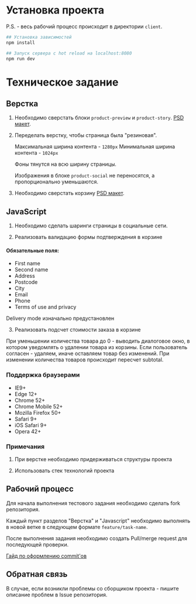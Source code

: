 # Установка проекта

P.S. - весь рабочий процесс происходит в директории `client`.

``` bash
## Установка зависимостей
npm install

## Запуск сервера с hot reload на localhost:8080
npm run dev

```

# Техническое задание

## Верстка

1. Необходимо сверстать блоки `product-preview` и `product-story`. [PSD макет](https://goo.gl/OesXm3).

2. Переделать верстку, чтобы страница была "резиновая".

   Максимальная ширина контента - `1280px`
   Минимальная ширина контента - `1024px`

   Фоны тянутся на всю ширину страницы.

   Изображения в блоке `product-social` не переносятся, а пропорционально
   уменьшаются.

3. Необходимо сверстать корзину [PSD макет](https://goo.gl/UMLmtj).

## JavaScript

1. Необходимо сделать шаринги страницы в социальные сети.

2. Реализовать валидацию формы подтверждения в корзине

  #### Обязательные поля:
  * First name
  * Second name
  * Address
  * Postcode
  * City
  * Email
  * Phone
  * Terms of use and privacy

  Delivery mode изначально предустановлен

3. Реализовать подсчет стоимости заказа в корзине

  При уменьшении количества товара до 0 - выводить диалоговое окно, в котором
  уведомлять о удалении товара из корзины. Если пользователь согласен - удаляем,
  иначе оставляем товар без изменений.
  При изменении количества товаров происходит пересчет subtotal.

### Поддержка браузерами

- IE9+
- Edge 12+
- Chrome 52+
- Chrome Mobile 52+
- Mozilla Firefox 50+
- Safari 9+
- iOS Safari 9+
- Opera 42+

### Примечания

1. При верстке необходимо придерживаться структуры проекта

2. Использовать стек технологий проекта

## Рабочий процесс

Для начала выполнения тестового задания необходимо сделать fork репозитория.

Каждый пункт разделов "Верстка" и "Javascript" необходимо выполнять в новой
ветке в следующем формате `feature/task-name`.

После выполнения задания необходимо создать Pull/merge request для последующей
проверки.

[Гайд по оформлению commit'ов](https://gist.github.com/stephenparish/9941e89d80e2bc58a153#format-of-the-commit-message)

## Обратная связь

В случае, если возникли проблемы со сборщиком проекта - пишите описание проблем
в Issue репозитория.
